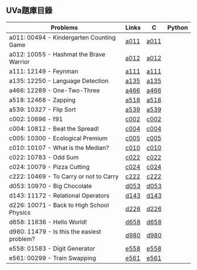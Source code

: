 ## UVa題庫目錄

|Problems|Links|C|Python|
|-|-|-|-|
|a011: 00494 - Kindergarten Counting Game|[a011](Contents/a011/a011.md)|[a011](Contents/a011/a011.c)||
|a012: 10055 - Hashmat the Brave Warrior|[a012](Contents/a012/a012.md)|[a012](Contents/a012/a012.c)||
|a111: 12149 - Feynman|[a111](Contents/a111/a111.md)|[a111](Contents/a111/a111.c)||
|a135: 12250 - Language Detection|[a135](Contents/a135/a135.md)|[a135](Contents/a135/a135.c)||
|a466: 12289 - One-Two-Three|[a466](Contents/a466/a466.md)|[a466](Contents/a466/a466.c)||
|a518: 12468 - Zapping|[a518](Contents/a518/a518.md)|[a518](Contents/a518/a518.c)||
|a539: 10327 - Flip Sort|[a539](Contents/a539/a539.md)|[a539](Contents/a539/a539.c)||
|c002: 10696 - f91|[c002](Contents/c002/c002.md)|[c002](Contents/c002/c002.c)||
|c004: 10812 - Beat the Spread!|[c004](Contents/c004/c004.md)|[c004](Contents/c004/c004.c)||
|c005: 10300 - Ecological Premium|[c005](Contents/c005/c005.md)|[c005](Contents/c005/c005.c)||
|c010: 10107 - What is the Median?|[c010](Contents/c010/c010.md)|[c010](Contents/c010/c010.c)||
|c022: 10783 - Odd Sum|[c022](Contents/c022/c022.md)|[c022](Contents/c022/c022.c)||
|c024: 10079 - Pizza Cutting|[c024](Contents/c024/c024.md)|[c024](Contents/c024/c024.c)||
|c222: 10469 - To Carry or not to Carry|[c222](Contents/c222/c222.md)|[c222](Contents/c222/c222.c)||
|d053: 10970 - Big Chocolate|[d053](Contents/d053/d053.md)|[d053](Contents/d053/d053.c)||
|d143: 11172 - Relational Operators|[d143](Contents/d143/d143.md)|[d143](Contents/d143/d143.c)||
|d226: 10071 - Back to High School Physics|[d226](Contents/d226/d226.md)|[d226](Contents/d226/d226.c)||
|d658: 11636 - Hello World!|[d658](Contents/d658/d658.md)|[d658](Contents/d658/d658.c)||
|d980: 11479 - Is this the easiest problem?|[d980](Contents/d980/d980.md)|[d980](Contents/d980/d980.c)||
|e558: 01583 - Digit Generator|[e558](Contents/e558/e558.md)|[e558](Contents/e558/e558.c)||
|e561: 00299 - Train Swapping|[e561](Contents/e561/e561.md)|[e561](Contents/e561/e561.c)||
